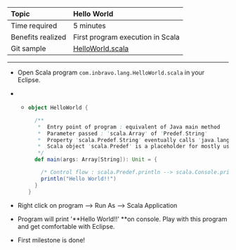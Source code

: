 | Topic | Hello World |
| :--- | :--- |
| Time required | 5 minutes |
| Benefits realized | First program execution in Scala |
| Git sample | [HelloWorld.scala](https://github.com/inbravo/scala-src/blob/master/src/main/scala/com/inbravo/lang/HelloWorld.scala) |

---

* Open Scala program `com.inbravo.lang.HelloWorld.scala` in your Eclipse. 
* * ```scala
    object HelloWorld {

      /**
       *  Entry point of program : equivalent of Java main method
       *  Parameter passed : 'scala.Array' of 'Predef.String'
       *  Property 'scala.Predef.String' eventually calls 'java.lang.String'
       *  Scala object 'scala.Predef' is a placeholder for mostly used Scala classes
       */
      def main(args: Array[String]): Unit = {

        /* Control flow : scala.Predef.println --> scala.Console.println --> java.io.PrintStream.println */
        println("Hello World!!")
      }
    }
    ```
* Right click on program --&gt; Run As --&gt; Scala Application

* Program will print '**Hello World!!' **on console. Play with this program and get comfortable with Eclipse.

* First milestone is done!



